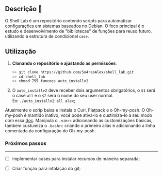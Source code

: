## Descrição 🐧

O Shell Lab é um repositório contendo scripts para automatizar configurações em sistemas baseados no Debian. O foco principal é o estudo e desenvolvimento de "bibliotecas" de funções para reuso futuro, utilizando a estrutura de condicional `case`.

## Utilização

1. **Clonando o repositório e ajustando as permissões**:
   ```bash
   >> git clone https://github.com/So4resAlex/shell_lab.git
   >> cd shell_lab
   >> chmod 755 funcoes auto_installv2
2. O ``auto_installv2`` deve receber dois argumentos obrigatórios, o ``$1`` será o case ``all`` e o ``$2`` será o nome do seu user normal.  
Ex: ``./auto_installv2 all alex``;

Atualmente o scrip baixa e instala o Curl, Flatpack e o Oh-my-posh. O Oh-my-posh é mantido inativo, você pode ativa-lo e custimiza-lo a seu modo com essa [doc](https://ohmyposh.dev/docs/). Manipula o ``.vimrc`` adicionando as customizações basicas, tambem custumiza o ``.bashrc`` criando o primeiro alias e adicionando a linha comentada da configuração do Oh-my-posh.

### Próximos passos
---

- [ ] Implementar cases para instalar recursos de maneira separada;
- [ ] Criar função para intalação do git;



  

